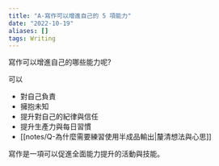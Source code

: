 ```yaml
---
title: "A-寫作可以增進自己的 5 項能力"
date: "2022-10-19"
aliases: []
tags: Writing
---
```


寫作可以增進自己的哪些能力呢?

可以
- 對自己負責
- 擁抱未知
- 提升對自己的紀律與信任
- 提升生產力與每日習慣
- [[notes/Q-為什麼需要練習使用半成品輸出|釐清想法與心思]]

寫作是一項可以促進全面能力提升的活動與技能。